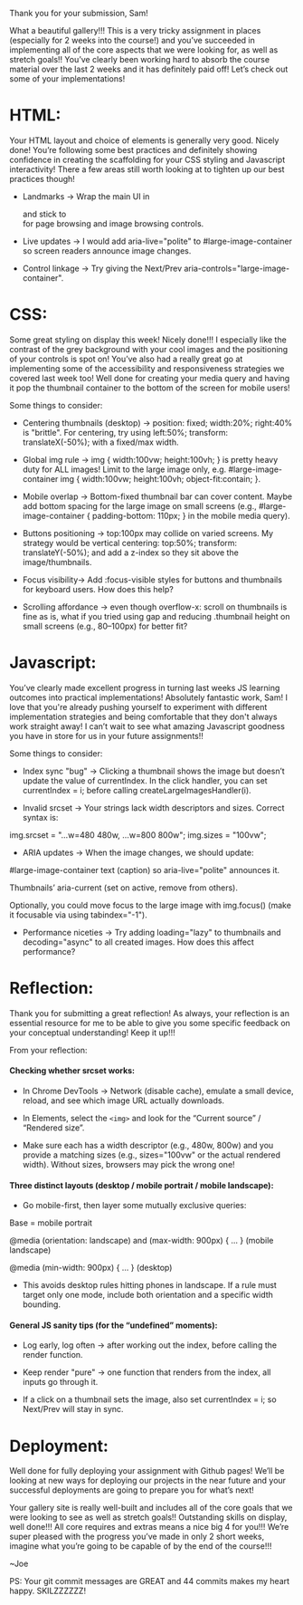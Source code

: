 Thank you for your submission, Sam!

What a beautiful gallery!!! This is a very tricky assignment in places (especially for 2 weeks into the course!) and you’ve succeeded in implementing all of the core aspects that we were looking for, as well as stretch goals!!
You’ve clearly been working hard to absorb the course material over the last 2 weeks and it has definitely paid off!
Let’s check out some of your implementations!

# HTML:

Your HTML layout and choice of elements is generally very good. Nicely done!
You’re following some best practices and definitely showing confidence in creating the scaffolding for your CSS styling and Javascript interactivity! There a few areas still worth looking at to tighten up our best practices though!

- Landmarks -> Wrap the main UI in <main> and stick to <nav> for page browsing and image browsing controls.

- Live updates -> I would add aria-live="polite" to #large-image-container so screen readers announce image changes.

- Control linkage -> Try giving the Next/Prev aria-controls="large-image-container".


# CSS:

Some great styling on display this week! Nicely done!!! I especially like the contrast of the grey background with your cool images and the positioning of your controls is spot on! You’ve also had a really great go at implementing some of the accessibility and responsiveness strategies we covered last week too! Well done for creating your media query and having it pop the thumbnail container to the bottom of the screen for mobile users!

Some things to consider:

- Centering thumbnails (desktop) -> position: fixed; width:20%; right:40% is "brittle". For centering, try using left:50%; transform: translateX(-50%); with a fixed/max width.

- Global img rule -> img { width:100vw; height:100vh; } is pretty heavy duty for ALL images! Limit to the large image only, e.g. #large-image-container img { width:100vw; height:100vh; object-fit:contain; }.

- Mobile overlap -> Bottom-fixed thumbnail bar can cover content. Maybe add bottom spacing for the large image on small screens (e.g., #large-image-container { padding-bottom: 110px; } in the mobile media query).

- Buttons positioning -> top:100px may collide on varied screens. My strategy would be vertical centering: top:50%; transform: translateY(-50%); and add a z-index so they sit above the image/thumbnails.

- Focus visibility-> Add :focus-visible styles for buttons and thumbnails for keyboard users. How does this help?

- Scrolling affordance -> even though overflow-x: scroll on thumbnails is fine as is, what if you tried using gap and reducing .thumbnail height on small screens (e.g., 80–100px) for better fit?

# Javascript:

You’ve clearly made excellent progress in turning last weeks JS learning outcomes into practical implementations! Absolutely fantastic work, Sam! I love that you're already pushing yourself to experiment with different implementation strategies and being comfortable that they don't always work straight away! I can’t wait to see what amazing Javascript goodness you have in store for us in your future assignments!!

Some things to consider:

- Index sync "bug" -> Clicking a thumbnail shows the image but doesn’t update the value of currentIndex. In the click handler, you can set currentIndex = i; before calling createLargeImagesHandler(i).

- Invalid srcset -> Your strings lack width descriptors and sizes. Correct syntax is:

 img.srcset = "…w=480 480w, …w=800 800w"; img.sizes = "100vw";

- ARIA updates -> When the image changes, we should update:

#large-image-container text (caption) so aria-live="polite" announces it.

Thumbnails’ aria-current (set on active, remove from others).

Optionally, you could move focus to the large image with img.focus() (make it focusable via using  tabindex="-1").

- Performance niceties -> Try adding loading="lazy" to thumbnails and decoding="async" to all created images. How does this affect performance?

# Reflection:

Thank you for submitting a great reflection! As always, your reflection is an essential resource for me to be able to give you some specific feedback on your conceptual understanding! Keep it up!!!

From your reflection:

#### Checking whether srcset works:

- In Chrome DevTools -> Network (disable cache), emulate a small device, reload, and see which image URL actually downloads.

- In Elements, select the `<img>` and look for the “Current source” / “Rendered size”.

- Make sure each has a width descriptor (e.g., 480w, 800w) and you provide a matching sizes (e.g., sizes="100vw" or the actual rendered width). Without sizes, browsers may pick the wrong one!

#### Three distinct layouts (desktop / mobile portrait / mobile landscape):

- Go mobile-first, then layer some mutually exclusive queries:

Base = mobile portrait

@media (orientation: landscape) and (max-width: 900px) { … } (mobile landscape)

@media (min-width: 900px) { … } (desktop)

- This avoids desktop rules hitting phones in landscape. If a rule must target only one mode, include both orientation and a specific width bounding.

#### General JS sanity tips (for the “undefined” moments):

- Log early, log often -> after working out the index, before calling the render function.

- Keep render "pure" -> one function that renders from the index, all inputs go through it.

- If a click on a thumbnail sets the image, also set currentIndex = i; so Next/Prev will stay in sync.

# Deployment:

Well done for fully deploying your assignment with Github pages!
We’ll be looking at new ways for deploying our projects in the near future and your successful deployments are going to prepare you for what’s next!

Your gallery site is really well-built and includes all of the core goals that we were looking to see as well as stretch goals!! Outstanding skills on display, well done!!!
All core requires and extras means a nice big 4 for you!!! We’re super pleased with the progress you’ve made in only 2 short weeks, imagine what you’re going to be capable of by the end of the course!!!

~Joe

PS: Your git commit messages are GREAT and 44 commits makes my heart happy. SKILZZZZZZ!